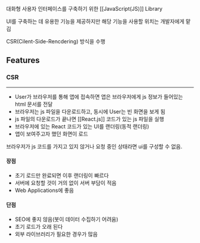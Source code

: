 
대화형 사용자 인터페이스를 구축하기 위한 [[JavaScript(JS)]] Library

UI를 구축하는 데 유용한 기능을 제공하지만 해당 기능을 사용할 위치는 개발자에게 맡김

CSR(Cilent-Side-Rencdering) 방식을 수행

## Features
### CSR
---
+ User가 브라우저를 통해 앱에 접속하면 앱은 브라우저에게 js 정보가 들어있는 html 문서를 전달
+ 브라우저는 js 파일을 다운로드하고, 동시에 User는 빈 화면을 보게 됨
+ js 파일의 다운로드가 끝나면 [[React.js]] 코드가 있는 js 파일을 실행
+ 브라우저에 있는 React 코드가 있는 UI를 랜더링(동적 랜더링)
+ 앱이 보여주고자 했던 화면이 로드

브라우저가 js 코드를 가지고 있지 않거나 요청 중인 상태라면 ui를 구성할 수 없음. 

#### 장점
+ 초기 로드만 완료되면 이후 랜더링이 빠르다
+ 서버에 요청할 것이 거의 없이 서버 부담이 적음
+ Web Applications에 좋음
#### 단점
+ SEO에 좋지 않음(봇이 데이터 수집하기 어려움)
+ 초기 로드가 오래 된다
+ 외부 라이브러리가 필요한 경우가 많음
